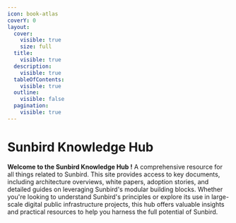```yaml
---
icon: book-atlas
coverY: 0
layout:
  cover:
    visible: true
    size: full
  title:
    visible: true
  description:
    visible: true
  tableOfContents:
    visible: true
  outline:
    visible: false
  pagination:
    visible: true
---
```


# Sunbird Knowledge Hub

**Welcome to the Sunbird Knowledge Hub !** A comprehensive resource for all things related to Sunbird. This site provides access to key documents, including architecture overviews, white papers, adoption stories, and detailed guides on leveraging Sunbird's modular building blocks. Whether you're looking to understand Sunbird's principles or explore its use in large-scale digital public infrastructure projects, this hub offers valuable insights and practical resources to help you harness the full potential of Sunbird.
